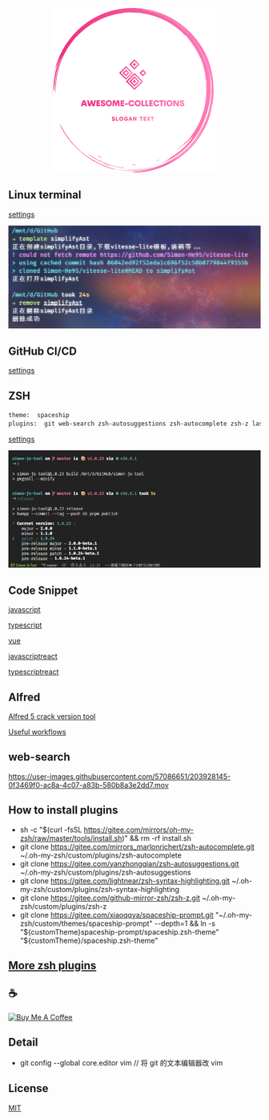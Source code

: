 <span><div align="center">![picture](/images/kv.png)</div></span>

## Linux terminal

[settings](./linux/settings.json)

![ubuntu](/images/terminal.png 'ubuntu terminal')

## GitHub CI/CD

[settings](./workflows/ci.yml)

## ZSH

```bash
theme:  spaceship
plugins:  git web-search zsh-autosuggestions zsh-autocomplete zsh-z last-working-dir zsh-syntax-highlighting
```

[settings](./zshrc/.zshrc)

![ZSH](/images/vscode.png 'zsh terminal')

## Code Snippet

[javascript](./code-snippet/javascript.json)

[typescript](./code-snippet/typescript.json)

[vue](./code-snippet/vue.json)

[javascriptreact](./code-snippet/javascriptreact.json)

[typescriptreact](./code-snippet/typescriptreact.json)

## Alfred

[Alfred 5 crack version tool](./Alfred/Alfred5/Alfred_PowerPack_5.0.4.2092__iMacSO.com.dmg)

[Useful workflows](./Alfred/workflows/)

## web-search

https://user-images.githubusercontent.com/57086651/203928145-0f3469f0-ac8a-4c07-a83b-580b8a3e2dd7.mov

## How to install plugins

- sh -c "$(curl -fsSL https://gitee.com/mirrors/oh-my-zsh/raw/master/tools/install.sh)" && rm -rf install.sh
- git clone https://gitee.com/mirrors_marlonrichert/zsh-autocomplete.git ~/.oh-my-zsh/custom/plugins/zsh-autocomplete
- git clone https://gitee.com/yanzhongqian/zsh-autosuggestions.git ~/.oh-my-zsh/custom/plugins/zsh-autosuggestions
- git clone https://gitee.com/lightnear/zsh-syntax-highlighting.git ~/.oh-my-zsh/custom/plugins/zsh-syntax-highlighting
- git clone https://gitee.com/github-mirror-zsh/zsh-z.git ~/.oh-my-zsh/custom/plugins/zsh-z
- git clone https://gitee.com/xiaoqqya/spaceship-prompt.git "~/.oh-my-zsh/custom/themes/spaceship-prompt" --depth=1 && ln -s "${customTheme}spaceship-prompt/spaceship.zsh-theme" "${customTheme}/spaceship.zsh-theme"

## [More zsh plugins](/zshrc/.oh-my-zsh/)

## :coffee:

<a href="https://github.com/Simon-He95/sponsor" target="_blank"><img src="https://cdn.buymeacoffee.com/buttons/default-orange.png" alt="Buy Me A Coffee" style="height: 51px !important;width: 217px !important;" ></a>

## Detail

- git config --global core.editor vim // 将 git 的文本编辑器改 vim

## License

[MIT](./license)
